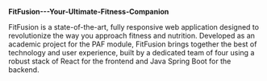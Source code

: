 **FitFusion---Your-Ultimate-Fitness-Companion**


FitFusion is a state-of-the-art, fully responsive web application designed to revolutionize the way you approach fitness and nutrition. Developed as an academic project for the PAF module, FitFusion brings together the best of technology and user experience, built by a dedicated team of four using a robust stack of React for the frontend and Java Spring Boot for the backend.
